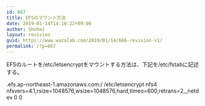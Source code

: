 ```yaml
---
id: 667
title: EFSのマウント方法
date: 2019-01-14T14:10:22+09:00
author: Shohei
layout: revision
guid: https://www.wazalab.com/2019/01/14/666-revision-v1/
permalink: /?p=667
---
```

EFSのルートを/etc/letsencryptをマウントする方法は、下記を/etc/fstabに記述する。

<name>.efs.ap-northeast-1.amazonaws.com:/ /etc/letsencrypt nfs4 nfsvers=4.1,rsize=1048576,wsize=1048576,hard,timeo=600,retrans=2,_netdev 0 0